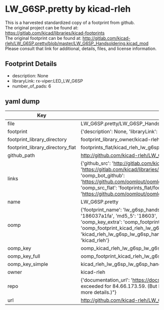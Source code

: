 # LW_G6SP.pretty by kicad-rleh  
This is a harvested standardized copy of a footprint from github.  
The original project can be found at:  
https://gitlab.com/kicad/libraries/kicad-footprints  
The original footprint can be found at:
http://gitlab.com/kicad-rleh/LW_G6SP.pretty/blob/master/LW_G6SP_Handsoldering.kicad_mod
Please consult that link for additional, details, files, and license information.  
## Footprint Details
* description: None  
* libraryLink: rx-viper:LED_LW_G6SP  
* number_of_pads: 6  
## yaml dump  
| Key | Value |  
| --- | --- |  
| file | LW_G6SP.pretty/LW_G6SP_Handsoldering.kicad_mod |  
| footprint | {'description': None, 'libraryLink': 'rx-viper:LED_LW_G6SP', 'number_of_pads': 6} |  
| footprint_library_directory | footprint_library_owner/kicad-rleh_LW_G6SP.pretty |  
| footprint_library_directory_flat | footprints_flat/kicad_rleh_lw_g6sp_lw_g6sp_handsoldering/working |  
| github_path | http://github.com/kicad-rleh/LW_G6SP.pretty/blob/master/LW_G6SP_Handsoldering.kicad_mod |  
| links | {'github_src': 'http://gitlab.com/kicad-rleh/LW_G6SP.pretty/blob/master/LW_G6SP_Handsoldering.kicad_mod', 'github_src_repo': 'https://gitlab.com/kicad/libraries/kicad-footprints', 'oomp_bot': 'footprints/kicad_rleh_lw_g6sp_lw_g6sp_handsoldering/working', 'oomp_bot_github': 'https://github.com/oomlout/oomlout_oomp_footprint_bot/tree/main/footprints/kicad_rleh_lw_g6sp_lw_g6sp_handsoldering/working', 'oomp_src_flat': 'footprints_flat/footprints_flat/kicad_rleh_lw_g6sp_lw_g6sp_handsoldering/working', 'oomp_src_flat_github': 'https://github.com/oomlout/oomlout_oomp_footprint_src/tree/main/footprints_flat/kicad_rleh_lw_g6sp_lw_g6sp_handsoldering/working'} |  
| name | LW_G6SP.pretty |  
| oomp | {'footprint_name': 'lw_g6sp_handsoldering', 'library_name': 'lw_g6sp', 'md5': '186037a1faf1e81c6f4b501c414144b9', 'md5_10': '186037a1fa', 'md5_5': '18603', 'md5_6': '186037', 'oomp_key': 'oomp_kicad_rleh_lw_g6sp_lw_g6sp_handsoldering', 'oomp_key_extra': 'oomp_footprint_kicad_rleh_lw_g6sp_lw_g6sp_handsoldering', 'oomp_key_full': 'oomp_footprint_kicad_rleh_lw_g6sp_lw_g6sp_handsoldering_186037', 'oomp_key_simple': 'kicad_rleh_lw_g6sp_lw_g6sp_handsoldering', 'original_filename': 'LW_G6SP.pretty/LW_G6SP_Handsoldering.kicad_mod', 'owner_name': 'kicad_rleh'} |  
| oomp_key | oomp_kicad_rleh_lw_g6sp_lw_g6sp_handsoldering |  
| oomp_key_full | oomp_footprint_kicad_rleh_lw_g6sp_lw_g6sp_handsoldering |  
| oomp_key_simple | kicad_rleh_lw_g6sp_lw_g6sp_handsoldering |  
| owner | kicad-rleh |  
| repo | {'documentation_url': 'https://docs.github.com/rest/overview/resources-in-the-rest-api#rate-limiting', 'message': "API rate limit exceeded for 84.66.173.59. (But here's the good news: Authenticated requests get a higher rate limit. Check out the documentation for more details.)"} |  
| url | http://github.com/kicad-rleh/LW_G6SP.pretty |  

